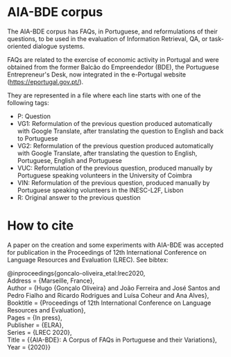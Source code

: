 # AIA-BDE corpus

The AIA-BDE corpus has FAQs, in Portuguese, and reformulations of their questions, to be used in the evaluation of Information Retrieval, QA, or task-oriented dialogue systems.

FAQs are related to the exercise of economic activity in Portugal and were obtained from the former Balcão do Empreendedor (BDE), the Portuguese Entrepreneur's Desk, now integrated in the e-Portugal website (https://eportugal.gov.pt/).

They are represented in a file where each line starts with one of the following tags:
  * P: Question
  * VG1: Reformulation of the previous question produced automatically with Google Translate, after translating the question to English and back to Portuguese
  * VG2: Reformulation of the previous question produced automatically with Google Translate, after translating the question to English, Portuguese, English and Portuguese
  * VUC: Reformulation of the previous question, produced manually by Portuguese speaking volunteers in the University of Coimbra
  * VIN: Reformulation of the previous question, produced manually by Portuguese speaking volunteers in the INESC-L2F, Lisbon
  * R: Original answer to the previous question

# How to cite

A paper on the creation and some experiments with AIA-BDE was accepted for publication in the Proceedings of 12th International Conference on Language Resources and Evaluation (LREC). See bibtex:

@inproceedings{goncalo-oliveira_etal:lrec2020,  
	Address = {Marseille, France},  
	Author = {Hugo {Gonçalo Oliveira} and João Ferreira and José Santos and Pedro Fialho and Ricardo Rodrigues and Luísa Coheur and Ana Alves},  
	Booktitle = {Proceedings of 12th International Conference on Language Resources and Evaluation},  
	Pages = {In press},  
	Publisher = {ELRA},  
	Series = {LREC 2020},  
	Title = {{AIA-BDE}: A Corpus of FAQs in Portuguese and their Variations},  
	Year = {2020}}
